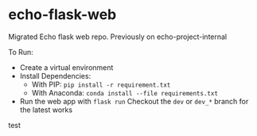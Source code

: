 # echo-flask-web
Migrated Echo flask web repo. Previously on echo-project-internal

To Run:
- Create a virtual environment
- Install Dependencies: 
  - With PIP: `pip install -r requirement.txt`
  - With Anaconda: `conda install --file requirements.txt`
- Run the web app with
  `flask run`
Checkout the `dev` or `dev_*` branch for the latest works

test
